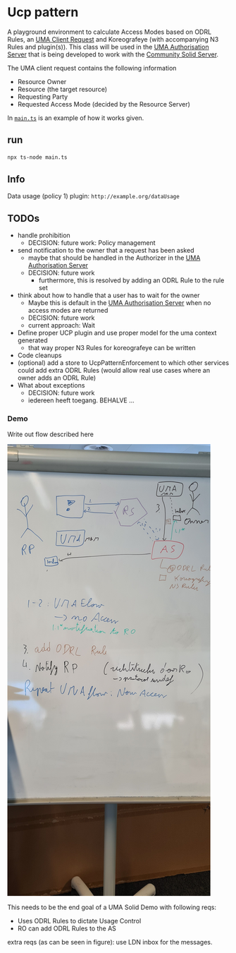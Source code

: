 # Ucp pattern

A playground environment to calculate Access Modes based on ODRL Rules, an [UMA Client Request](https://docs.kantarainitiative.org/uma/wg/rec-oauth-uma-grant-2.0.html#rfc.section.3.3.1) and Koreografeye (with accompanying N3 Rules and plugin(s)).
This class will be used in the [UMA Authorisation Server](https://github.com/woutslabbinck/uma/packages/uma) that is being developed to work with the [Community Solid Server](https://github.com/CommunitySolidServer/CommunitySolidServer).

The UMA client request contains the following information
* Resource Owner
* Resource (the target resource)
* Requesting Party
* Requested Access Mode (decided by the Resource Server)

In [`main.ts`](./main.ts) is an example of how it works given.

## run

```sh
npx ts-node main.ts
```

## Info

Data usage (policy 1) plugin: `http://example.org/dataUsage`

## TODOs

* handle prohibition
  * DECISION: future work: Policy management
* send notification to the owner that a request has been asked
  * maybe that should be handled in the Authorizer in the [UMA Authorisation Server](https://github.com/woutslabbinck/uma/packages/uma)
  * DECISION: future work
    * furthermore, this is resolved by adding an ODRL Rule to the rule set
* think about how to handle that a user has to wait for the owner
  * Maybe this is default in the [UMA Authorisation Server](https://github.com/woutslabbinck/uma/packages/uma) when no access modes are returned
  * DECISION: future work
  * current approach: Wait
* Define proper UCP plugin and use proper model for the uma context generated
  * that way proper N3 Rules for koreografeye can be written
* Code cleanups
* (optional) add a store to UcpPatternEnforcement to which other services could add extra ODRL Rules (would allow real use cases where an owner adds an ODRL Rule)
* What about exceptions
  * DECISION: future work 
  * iedereen heeft toegang. BEHALVE ...

### Demo

Write out flow described here

![flow](23-10-24_UMA-flow-demo.jpg)

This needs to be the end goal of a UMA Solid Demo with following reqs:
* Uses ODRL Rules to dictate Usage Control
* RO can add ODRL Rules to the AS

extra reqs (as can be seen in figure): use LDN inbox for the messages.